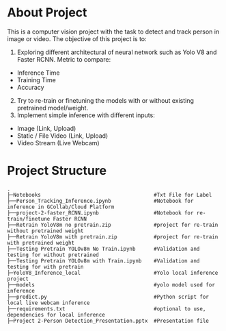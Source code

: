 # About Project
This is a computer vision project with the task to detect and track person in image or video.
The objective of this project is to:
1. Exploring different architectural of neural network such as Yolo V8 and Faster RCNN. Metric to compare:
- Inference Time
- Training Time
- Accuracy
2. Try to re-train or finetuning the models with or without existing pretrained model/weight.
3. Implement simple inference with different inputs:
- Image (Link, Upload)
- Static / File Video (Link, Upload)
- Video Stream (Live Webcam) 

# Project Structure

```
.
├─Notebooks                                     #Txt File for Label
├──Person_Tracking_Inference.ipynb              #Notebook for inference in GCollab/Cloud Platform
├──project-2-faster_RCNN.ipynb                  #Notebook for re-train/finetune Faster RCNN
├──Retrain YoloV8m no pretrain.zip              #project for re-train without pretrained weight
├──Retrain YoloV8m with pretrain.zip            #project for re-train with pretrained weight
├──Testing Pretrain YOLOv8m No Train.ipynb      #Validation and testing for without pretrained
├──Testing Pretrain YOLOv8m with Train.ipynb    #Validation and testing for with pretrain
├─YoloV8_Inference_local                        #Yolo local inference project 
├──models                                       #yolo model used for inference
├──predict.py                                   #Python script for local live webcam inference
├──requirements.txt                             #optional to use, dependencies for local inference  
├─Project 2-Person Detection_Presentation.pptx  #Presentation file
```